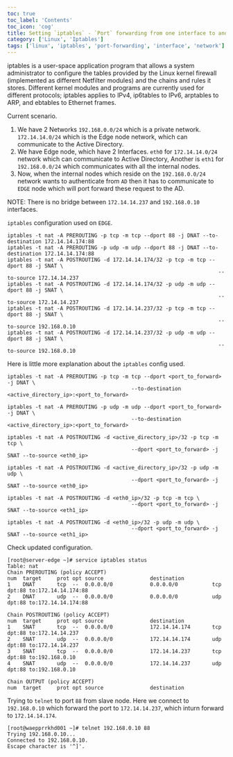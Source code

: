 ```yaml
---
toc: true 
toc_label: 'Contents' 
toc_icon: 'cog'
title: Setting `iptables` - `Port` forwarding from one interface to another.
category: ['Linux', 'Iptables']
tags: ['linux', 'iptables', 'port-forwarding', 'interface', 'network']
---
```


iptables is a user-space application program that allows a system administrator to configure the tables provided by the Linux kernel firewall (implemented as different Netfilter modules) and the chains and rules it stores. Different kernel modules and programs are currently used for different protocols; iptables applies to IPv4, ip6tables to IPv6, arptables to ARP, and ebtables to Ethernet frames.

Current scenario. 

1. We have 2 Networks `192.168.0.0/24` which is a private network. `172.14.14.0/24` which is the Edge node network, which can communicate to the Active Directory.
2. We have Edge node, which have 2 Interfaces. `eth0` for `172.14.14.0/24` network which can communicate to Active Directory, Another is `eth1` for `192.168.0.0/24` which communicates with all the internal nodes.
3. Now, when the internal nodes which reside on the `192.168.0.0/24` network wants to authenticate from `AD` then it has to communicate to `EDGE` node which will port forward these request to the AD. 

NOTE: There is no bridge between `172.14.14.237` and `192.168.0.10` interfaces.

`iptables` configuration used on `EDGE`.

	iptables -t nat -A PREROUTING -p tcp -m tcp --dport 88 -j DNAT --to-destination 172.14.14.174:88
	iptables -t nat -A PREROUTING -p udp -m udp --dport 88 -j DNAT --to-destination 172.14.14.174:88
	iptables -t nat -A POSTROUTING -d 172.14.14.174/32 -p tcp -m tcp --dport 88 -j SNAT \
                                                                        --to-source 172.14.14.237
	iptables -t nat -A POSTROUTING -d 172.14.14.174/32 -p udp -m udp --dport 88 -j SNAT \
                                                                        --to-source 172.14.14.237
	iptables -t nat -A POSTROUTING -d 172.14.14.237/32 -p tcp -m tcp --dport 88 -j SNAT \
                                                                        --to-source 192.168.0.10
	iptables -t nat -A POSTROUTING -d 172.14.14.237/32 -p udp -m udp --dport 88 -j SNAT \
                                                                        --to-source 192.168.0.10

Here is little more explanation about the `iptables` config used.

	iptables -t nat -A PREROUTING -p tcp -m tcp --dport <port_to_forward> -j DNAT \
                                            --to-destination <active_directory_ip>:<port_to_forward>
    
	iptables -t nat -A PREROUTING -p udp -m udp --dport <port_to_forward> -j DNAT \
                                            --to-destination <active_directory_ip>:<port_to_forward>
    
	iptables -t nat -A POSTROUTING -d <active_directory_ip>/32 -p tcp -m tcp \
                                            --dport <port_to_forward> -j SNAT --to-source <eth0_ip>
    
	iptables -t nat -A POSTROUTING -d <active_directory_ip>/32 -p udp -m udp \
                                            --dport <port_to_forward> -j SNAT --to-source <eth0_ip>
    
	iptables -t nat -A POSTROUTING -d <eth0_ip>/32 -p tcp -m tcp \
                                            --dport <port_to_forward> -j SNAT --to-source <eth1_ip>
    
	iptables -t nat -A POSTROUTING -d <eth0_ip>/32 -p udp -m udp \
                                            --dport <port_to_forward> -j SNAT --to-source <eth1_ip>
    

Check updated configuration.

	[root@server-edge ~]# service iptables status
	Table: nat
	Chain PREROUTING (policy ACCEPT)
	num  target     prot opt source               destination
	1    DNAT       tcp  --  0.0.0.0/0            0.0.0.0/0           tcp dpt:88 to:172.14.14.174:88
	2    DNAT       udp  --  0.0.0.0/0            0.0.0.0/0           udp dpt:88 to:172.14.14.174:88
	
	Chain POSTROUTING (policy ACCEPT)
	num  target     prot opt source               destination
	1    SNAT       tcp  --  0.0.0.0/0            172.14.14.174       tcp dpt:88 to:172.14.14.237
	2    SNAT       udp  --  0.0.0.0/0            172.14.14.174       udp dpt:88 to:172.14.14.237
	3    SNAT       tcp  --  0.0.0.0/0            172.14.14.237       tcp dpt:88 to:192.168.0.10
	4    SNAT       udp  --  0.0.0.0/0            172.14.14.237       udp dpt:88 to:192.168.0.10
	
	Chain OUTPUT (policy ACCEPT)
	num  target     prot opt source               destination

Trying to `telnet` to port `88` from slave node. Here we connect to `192.168.0.10` which forward the port to `172.14.14.237`, which inturn forward to `172.14.14.174`.
    
    [root@waepprrkhd001 ~]# telnet 192.168.0.10 88
    Trying 192.168.0.10...
    Connected to 192.168.0.10.
    Escape character is '^]'.
